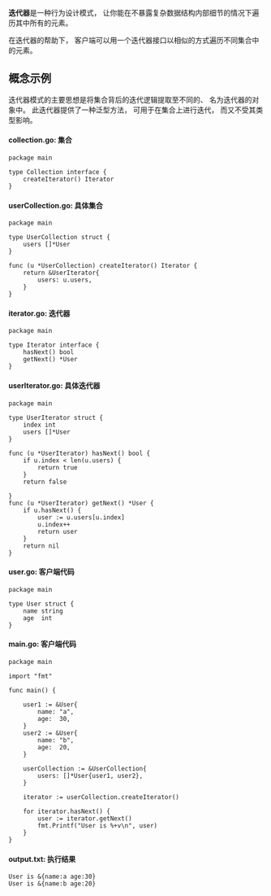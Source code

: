 **迭代器**是一种行为设计模式， 让你能在不暴露复杂数据结构内部细节的情况下遍历其中所有的元素。

在迭代器的帮助下， 客户端可以用一个迭代器接口以相似的方式遍历不同集合中的元素。

## 概念示例

迭代器模式的主要思想是将集合背后的迭代逻辑提取至不同的、 名为迭代器的对象中。 此迭代器提供了一种泛型方法， 可用于在集合上进行迭代， 而又不受其类型影响。

####  **collection.go:** 集合

```
package main

type Collection interface {
    createIterator() Iterator
}
```

####  **userCollection.go:** 具体集合

```
package main

type UserCollection struct {
    users []*User
}

func (u *UserCollection) createIterator() Iterator {
    return &UserIterator{
        users: u.users,
    }
}
```

####  **iterator.go:** 迭代器

```
package main

type Iterator interface {
    hasNext() bool
    getNext() *User
}
```

####  **userIterator.go:** 具体迭代器

```
package main

type UserIterator struct {
    index int
    users []*User
}

func (u *UserIterator) hasNext() bool {
    if u.index < len(u.users) {
        return true
    }
    return false

}
func (u *UserIterator) getNext() *User {
    if u.hasNext() {
        user := u.users[u.index]
        u.index++
        return user
    }
    return nil
}
```

####  **user.go:** 客户端代码

```
package main

type User struct {
    name string
    age  int
}
```

####  **main.go:** 客户端代码

```
package main

import "fmt"

func main() {

    user1 := &User{
        name: "a",
        age:  30,
    }
    user2 := &User{
        name: "b",
        age:  20,
    }

    userCollection := &UserCollection{
        users: []*User{user1, user2},
    }

    iterator := userCollection.createIterator()

    for iterator.hasNext() {
        user := iterator.getNext()
        fmt.Printf("User is %+v\n", user)
    }
}
```

####  **output.txt:** 执行结果

```
User is &{name:a age:30}
User is &{name:b age:20}
```